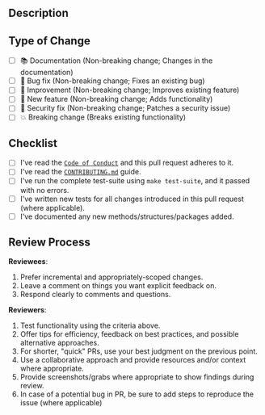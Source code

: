 ## Description

<!--
  Add a detailed description for the changes made in this pull request

  If your PR addresses an existing issue, add it here.
  Use the template string - `This pull request resolves #<issue-number>`
-->

## Type of Change

<!-- Mark with an `x` all the checkboxes that apply (like `[x]`) -->
- [ ] 📚 Documentation    (Non-breaking change; Changes in the documentation)
- [ ] 🔧 Bug fix          (Non-breaking change; Fixes an existing bug)
- [ ] 🥂 Improvement      (Non-breaking change; Improves existing feature)
- [ ] 🚀 New feature      (Non-breaking change; Adds functionality)
- [ ] 🔐 Security fix     (Non-breaking change; Patches a security issue)
- [ ] 💥 Breaking change  (Breaks existing functionality)

## Checklist

<!-- Mark with an `x` all the checkboxes that apply (like `[x]`) -->
- [ ] I've read the [`Code of Conduct`](../blob/main/CODE_OF_CONDUCT.md) and this pull request adheres to it.
- [ ] I've read the [`CONTRIBUTING.md`](../blob/main/CONTRIBUTING.md) guide.
- [ ] I've run the complete test-suite using `make test-suite`, and it passed with no errors.
- [ ] I've written new tests for all changes introduced in this pull request (where applicable).
- [ ] I've documented any new methods/structures/packages added.

<!--
    Leave this section as-is, no changes are to be made below this point!
-->
## Review Process

**Reviewees**:

1. Prefer incremental and appropriately-scoped changes.
2. Leave a comment on things you want explicit feedback on.
3. Respond clearly to comments and questions.

**Reviewers**:

1. Test functionality using the criteria above.
2. Offer tips for efficiency, feedback on best practices, and possible alternative approaches.
3. For shorter, "quick" PRs, use your best judgment on the previous point.
4. Use a collaborative approach and provide resources and/or context where appropriate.
5. Provide screenshots/grabs where appropriate to show findings during review.
6. In case of a potential bug in PR, be sure to add steps to reproduce the issue (where applicable)

